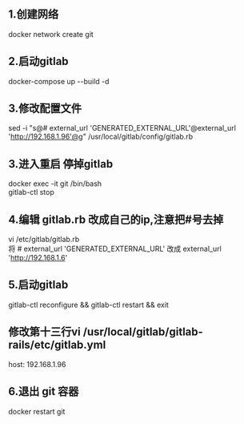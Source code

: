 ## 1.创建网络  
docker network create git  
## 2.启动gitlab  
docker-compose up --build -d 
## 3.修改配置文件
sed -i "s@# external_url 'GENERATED_EXTERNAL_URL'@external_url 'http://192.168.1.96'@g" /usr/local/gitlab/config/gitlab.rb  

## 3.进入重启 停掉gitlab  
docker exec -it git /bin/bash  
gitlab-ctl stop

## 4.编辑 gitlab.rb 改成自己的ip,注意把#号去掉  
vi /etc/gitlab/gitlab.rb  
将 # external_url 'GENERATED_EXTERNAL_URL' 改成   external_url 'http://192.168.1.6'  


## 5.启动gitlab  
gitlab-ctl reconfigure && gitlab-ctl restart && exit  

## 修改第十三行vi /usr/local/gitlab/gitlab-rails/etc/gitlab.yml  
host: 192.168.1.96  

## 6.退出 git 容器  
docker restart git

